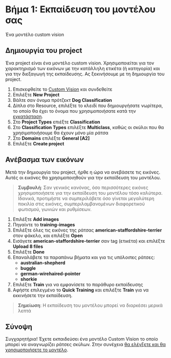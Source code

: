 # Βήμα 1: Εκπαίδευση του μοντέλου σας

Ένα μοντέλο custom vision 

## Δημιουργία του project

Ένα project είναι ένα μοντέλο custom vision. Χρησιμοποιείται για τον χαρακτηρισμό των εικόνων με την κατάλληλη ετικέτα (ή κατηγορία) και για την διεξαγωγή της εκπαίδευσης. Ας ξεκινήσουμε με τη δημιουργία του project. 

1. Επισκεφθείτε το [Custom Vision](https://www.customvision.ai?WT.mc_id=academic-49102-chrhar) και συνδεθείτε
1. Επιλέξτε **New Project**
1. Βάλτε σαν όνομα πρότζεκτ **Dog Classification**
1. Δίπλα στο Resource, επιλέξτε το κλειδί που δημιουργήσατε νωρίτερα, το οποίο θα έχει το όνομα που χρησιμοποιήσατε κατά την [εγκατάσταση](setup.el.md).
1. Στο **Project Types** επιέξτε **Classification**
1. Στο **Classification Types** επιλέξτε **Multiclass**, καθώς οι σκύλοι που θα χρησιμοποιήσουμε θα έχουν μόνο μία ράτσα
1. Στο **Domains** επιλέξτε **General \[A2\]**
1. Επιλέξτε **Create project**

## Ανέβασμα των εικόνων

Μετά την δημιουργία του project, ήρθε η ώρα να ανεβάσετε τις εικόνες. Αυτές οι εικόνες θα χρησιμοποιηθούν για την εκπαίδευση του μοντέλου.

> **Συμβουλή**: Σαν γενικός κανόνας, όσο περισσότερες εικόνες χρησιμοποιήσετε για την εκπαίδευση του μοντέλου τόσο καλύτερα. Ιδανικά, προτιμήστε να συμπεριλάβετε όσο γίνεται μεγαλύτερη ποκιλία στις εικόνες, συμπεριλαμβανομένων διαφορετικού φωτισμού, γωνιών και ρυθμίσεων.

1. Επιλέξτε **Add images**
1. Πηγαίντε το **training-images**
1. Επιλέξτε όλες τις εικόνες της ράτσας **american-staffordshire-terrier** στον φάκελο, και επιλέξτε **Open**
1. Εισάγετε **american-staffordshire-terrier** σαν tag (ετικέτα) και επιλέξτε **Upload 8 files**
1. Επιλέξτε **Done**
1. Επαναλάβετε τα παραπάνω βήματα και για τις υπόλοιπες ράτσες:
    - **australian-shepherd**
    - **buggle**
    - **german-wirehaired-pointer**
    - **shorkie**
1. Επιλέξτε **Train** για να εμφανίσετε το παράθυρο εκπαίδευσης
1. Αφήστε επιλεγμένο το **Quick Training** και επιλέξτε **Train** για να εκκινήσετε την εκπαίδευση.

> **Σημείωση**: Η εκπαίδευση του μοντέλου μπορεί να διαρκέσει μερικά λεπτά 

## Σύνοψη

Συγχαρητήρια! Έχετε εκπαιδεύσει ένα μοντέλο Custom Vision το οποίο μπορεί να αναγνωρίζει ράτσες σκύλων. Στην συνέχεια [θα ελέγξετε και θα χρησιμοποιήσετε το μοντέλο](predict.el.md).
